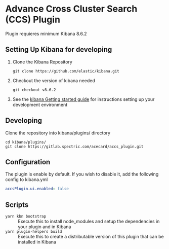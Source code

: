 # Advance Cross Cluster Search (CCS) Plugin 

Plugin requieres minimum Kibana 8.6.2

## Setting Up Kibana for developing 
1. Clone the Kibana Repository 
    ```
    git clone https://github.com/elastic/kibana.git
    ```
2. Checkout the version of kibana needed 
    ```
    git checkout v8.6.2
    ```
3. See the [kibana Getting started guide](https://www.elastic.co/guide/en/kibana/master/development-getting-started.html) for instructions setting up your development environment

## Developing 

Clone the repository into kibana/plugins/ directory 

  ```
  cd kibana/plugins/
  git clone https://gitlab.spectric.com/acecard/accs_plugin.git
  ```

## Configuration 
The plugin is enable by default. If you wish to disable it, add the following config to kibana.yml 

```yaml
accsPlugin.ui.enabled: false
```
## Scripts

<dl>
  <dt><code>yarn kbn bootstrap</code></dt>
  <dd>Execute this to install node_modules and setup the dependencies in your plugin and in Kibana</dd>

  <dt><code>yarn plugin-helpers build</code></dt>
  <dd>Execute this to create a distributable version of this plugin that can be installed in Kibana</dd>
</dl>